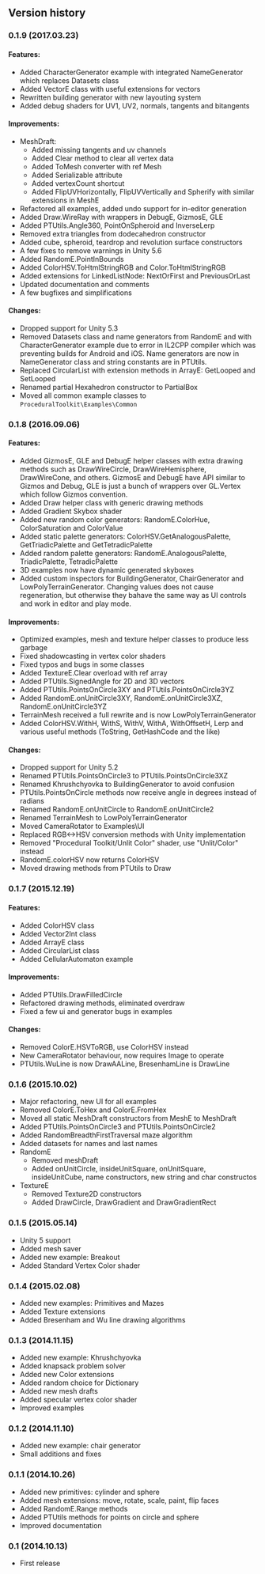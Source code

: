 ## Version history
### 0.1.9 (2017.03.23)
#### Features:
* Added CharacterGenerator example with integrated NameGenerator which replaces Datasets class
* Added VectorE class with useful extensions for vectors
* Rewritten building generator with new layouting system
* Added debug shaders for UV1, UV2, normals, tangents and bitangents

#### Improvements:
* MeshDraft:
  * Added missing tangents and uv channels
  * Added Clear method to clear all vertex data
  * Added ToMesh converter with ref Mesh
  * Added Serializable attribute
  * Added vertexCount shortcut
  * Added FlipUVHorizontally, FlipUVVertically and Spherify with similar extensions in MeshE
* Refactored all examples, added undo support for in-editor generation
* Added Draw.WireRay with wrappers in DebugE, GizmosE, GLE
* Added PTUtils.Angle360, PointOnSpheroid and InverseLerp
* Removed extra triangles from dodecahedron constructor
* Added cube, spheroid, teardrop and revolution surface constructors
* A few fixes to remove warnings in Unity 5.6
* Added RandomE.PointInBounds
* Added ColorHSV.ToHtmlStringRGB and Color.ToHtmlStringRGB
* Added extensions for LinkedListNode: NextOrFirst and PreviousOrLast
* Updated documentation and comments
* A few bugfixes and simplifications

#### Changes:
* Dropped support for Unity 5.3
* Removed Datasets class and name generators from RandomE and with CharacterGenerator example due to error in IL2CPP compiler which was preventing builds for Android and iOS. Name generators are now in NameGenerator class and string constants are in PTUtils.
* Replaced CircularList with extension methods in ArrayE: GetLooped and SetLooped
* Renamed partial Hexahedron constructor to PartialBox
* Moved all common example classes to `ProceduralToolkit\Examples\Common`

### 0.1.8 (2016.09.06)
#### Features:
* Added GizmosE, GLE and DebugE helper classes with extra drawing methods such as DrawWireCircle, DrawWireHemisphere, DrawWireCone, and others. GizmosE and DebugE have API similar to Gizmos and Debug, GLE is just a bunch of wrappers over GL.Vertex which follow Gizmos convention.
* Added Draw helper class with generic drawing methods
* Added Gradient Skybox shader
* Added new random color generators: RandomE.ColorHue, ColorSaturation and ColorValue
* Added static palette generators: ColorHSV.GetAnalogousPalette, GetTriadicPalette and GetTetradicPalette
* Added random palette generators: RandomE.AnalogousPalette, TriadicPalette, TetradicPalette
* 3D examples now have dynamic generated skyboxes
* Added custom inspectors for BuildingGenerator, ChairGenerator and LowPolyTerrainGenerator. Changing values does not cause regeneration, but otherwise they bahave the same way as UI controls and work in editor and play mode.

#### Improvements:
* Optimized examples, mesh and texture helper classes to produce less garbage
* Fixed shadowcasting in vertex color shaders
* Fixed typos and bugs in some classes
* Added TextureE.Clear overload with ref array
* Added PTUtils.SignedAngle for 2D and 3D vectors
* Added PTUtils.PointsOnCircle3XY and PTUtils.PointsOnCircle3YZ
* Added RandomE.onUnitCircle3XY, RandomE.onUnitCircle3XZ, RandomE.onUnitCircle3YZ
* TerrainMesh received a full rewrite and is now LowPolyTerrainGenerator
* Added ColorHSV.WithH, WithS, WithV, WithA, WithOffsetH, Lerp and various useful methods (ToString, GetHashCode and the like)

#### Changes:
* Dropped support for Unity 5.2
* Renamed PTUtils.PointsOnCircle3 to PTUtils.PointsOnCircle3XZ
* Renamed Khrushchyovka to BuildingGenerator to avoid confusion
* PTUtils.PointsOnCircle methods now receive angle in degrees instead of radians
* Renamed RandomE.onUnitCircle to RandomE.onUnitCircle2
* Renamed TerrainMesh to LowPolyTerrainGenerator
* Moved CameraRotator to Examples\UI
* Replaced RGB<->HSV conversion methods with Unity implementation
* Removed "Procedural Toolkit/Unlit Color" shader, use "Unlit/Color" instead
* RandomE.colorHSV now returns ColorHSV
* Moved drawing methods from PTUtils to Draw

### 0.1.7 (2015.12.19)
#### Features:
* Added ColorHSV class
* Added Vector2Int class
* Added ArrayE class
* Added CircularList class
* Added CellularAutomaton example

#### Improvements:
* Added PTUtils.DrawFilledCircle
* Refactored drawing methods, eliminated overdraw
* Fixed a few ui and generator bugs in examples

#### Changes:
* Removed ColorE.HSVToRGB, use ColorHSV instead
* New CameraRotator behaviour, now requires Image to operate
* PTUtils.WuLine is now DrawAALine, BresenhamLine is DrawLine

### 0.1.6 (2015.10.02)
* Major refactoring, new UI for all examples
* Removed ColorE.ToHex and ColorE.FromHex
* Moved all static MeshDraft constructors from MeshE to MeshDraft
* Added PTUtils.PointsOnCircle3 and PTUtils.PointsOnCircle2
* Added RandomBreadthFirstTraversal maze algorithm
* Added datasets for names and last names
* RandomE
  * Removed meshDraft
  * Added onUnitCircle, insideUnitSquare, onUnitSquare, insideUnitCube, name constructors, new string and char constructos
* TextureE
  * Removed Texture2D constructors
  * Added DrawCircle, DrawGradient and DrawGradientRect

### 0.1.5 (2015.05.14)
* Unity 5 support
* Added mesh saver
* Added new example: Breakout
* Added Standard Vertex Color shader

### 0.1.4 (2015.02.08)
* Added new examples: Primitives and Mazes
* Added Texture extensions
* Added Bresenham and Wu line drawing algorithms

### 0.1.3 (2014.11.15)
* Added new example: Khrushchyovka
* Added knapsack problem solver
* Added new Color extensions
* Added random choice for Dictionary
* Added new mesh drafts
* Added specular vertex color shader
* Improved examples

### 0.1.2 (2014.11.10)
* Added new example: chair generator
* Small additions and fixes

### 0.1.1 (2014.10.26)
* Added new primitives: cylinder and sphere
* Added mesh extensions: move, rotate, scale, paint, flip faces
* Added RandomE.Range methods
* Added PTUtils methods for points on circle and sphere
* Improved documentation

### 0.1 (2014.10.13)
* First release
